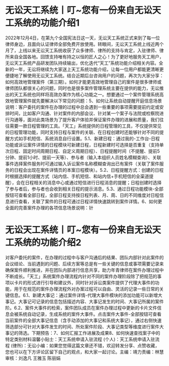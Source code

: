 # 无讼天工系统丨叮~您有一份来自无讼天工系统的功能介绍1

2022年12月4日，在第九个全国宪法日这一天，无讼天工系统正式来到了每一位律师身边，且面向认证律师全部免费开放使用。转眼间，无讼天工系统上线近两个月了，上线以来无讼天工系统收获了众多律师、律所的支持与肯定，入驻律师、律所来自全国各地。回馈支持唯有持之以恒的匠人之心！为了更好地服务天工用户，无讼天工系统产品研发团队持续输出，优化迭代“天工”系统功能介绍相关内容。全新的一年，无讼将继续为大家送上天工系统功能介绍，让每一位用户都能更清晰更便捷地了解使用无讼天工系统。结合近期后台咨询用户的问题，再次为大家分享：如何高效地管理案件（第三期）。如何才能更高效地管理自己的案件是很多律师或律师团队都很关心的问题，同时也是很多案件管理系统主要在提供的能力，无讼推出的天工系统也同样将高效办案作为核心功能之一。想要通过一个案件管理系统高效地管理案件就先要解决以下常见的问题：5、如何让系统自动提醒开庭信息场景说明：客户委托的案件在办理的过程中总会遇到一些重要的事项需要提前约定或安排时间，比如客户沟通、针对案件的内部会议、针对某一个案子与法院或检察院进行沟通等，面对此类场景为了提升客户体验并保证案件办理的进展和质量，我们往往需要一款日程管理的工具。「天工」系统提供的日程管理的工具，不仅提供常见的日程管理功能，同时支持日程与案件的关联、在日程创建时还能够针对不同的提醒方式如手机短信、系统消息自行设置。5.1、新建日程：通过我的-工作台-日程功能或诉讼案件详情的日程模块可新建日程，日程新建时可选择是否重复（支持单次日程、固定时间周期日程、自定义周期日程）、日程提醒时间（不提醒、提前5分钟、提前1小时、提前一天等）、参与者（输入本组织人员姓名模糊查询）、关联事件选择案件服务时可通过输入诉讼案件名称模糊查询出已有案件（关联了案件服务的日程会出现在案件详情页的本案日程模块）。5.2、日程提醒方式：创建的日程时根据选择的提醒方式（站内信、手机短信、和站内信+手机短信的全渠道提醒），会在日程相关的消息中心或通过短信进行日程消息的提醒；日程创建时选择了参与者后，参与者也会收到相关日程的提示消息。5.3、通过日程功能模块-全部按钮可查看全部日程，全部日程支持按日程列表、月、周、日的不同维度对日程信息进行查看，关联了案件的日程可通过日程详情快速跳转到案件详情。6、如何更全面的完善案件办理的各项信息场景说明：针

# 无讼天工系统丨叮~您有一份来自无讼天工系统的功能介绍2

对客户委托的案件，在办理的过程中与客户沟通后的结果、团队内部针对此案件的会议结论、当前遇到的问题、后续方案等总是有一些关键的信息或事项需要记录来确保案件顺利推进，并在团队内部进行信息共享，助力年青律师在案件办理过程中不断成长。「天工」系统案件办理流程内针对不同的案件办理阶段除了把规范的事项以卡片的形式进行引导和建议外，同时针对诉讼类案件提供了代理大事件的功能，用于在规范的案件办理流程外对办案过程可以自由、灵活的记录一些日常的关键信息。6.1、新建大事记：通过案件详情-代理大事件模块的添加功能可以新增大事记。大事记可记录的信息包括描述内容、大事记发生的时间、大事记所属的案件阶。6.2、案件大事件的检索，案件团队成员在案件办理过程中更新的卡片文件信息会被系统自动记录，生成系统的案件大事件。点击案件大事件-全部按钮可查看当前案件的全部大事记信息（含手动添加的大事记和系统大事记），通过右侧快速筛选部分可针对大事件发生的时间、所处案件阶段、大事记类型等维度进行案件大事记的筛选。下期预告：7、如何汇报工作进展及成果8、如何快速查找案子中的特定类别材料温馨小贴士：天工系统申请入驻流程 (个人)：天工系统申请入驻流程 (律所)：无讼小编：如果您觉得这篇文章还不错，欢迎转发分享、点赞收藏，您也可以在下方评论区留下自己的观点，和大家一起讨论。主编：靖力责编：林慧审核：刘逸凡 王雅玉 陈丽娟


